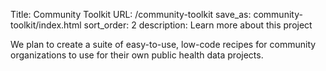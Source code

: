 Title: Community Toolkit
URL: /community-toolkit
save_as: community-toolkit/index.html
sort_order: 2
description: Learn more about this project

We plan to create a suite of easy-to-use, low-code recipes for community organizations to use for their own public health data projects.